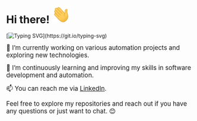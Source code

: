 # Hi there! <img src="https://raw.githubusercontent.com/ABSphreak/ABSphreak/master/gifs/Hi.gif" width="50">

[![Typing SVG](https://readme-typing-svg.demolab.com?font=Fira+Code&size=30&duration=3000&pause=1&random=false&width=435&lines=I'm+Arthur+Pinhas;Automation+Engineer;Nice+to+meet+you!)](https://git.io/typing-svg)

<span style="font-size:larger;">🔭 I’m currently working on various automation projects and exploring new technologies.</span>

<span style="font-size:larger;">🌱 I’m continuously learning and improving my skills in software development and automation.</span>

<span style="font-size:larger;">📫 You can reach me via <a href="https://www.linkedin.com/in/arthur-pinhas-3469a6162">LinkedIn</a>.</span>

<span style="font-size:larger;">Feel free to explore my repositories and reach out if you have any questions or just want to chat. 😊</span>

